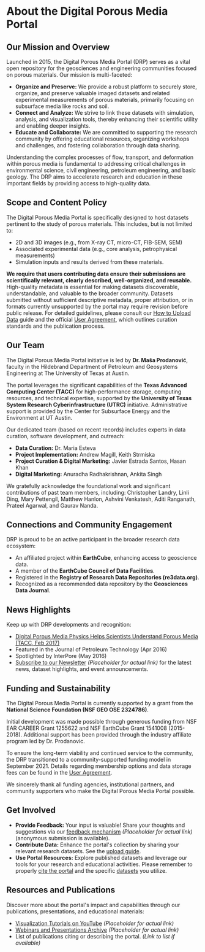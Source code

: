 # About the Digital Porous Media Portal

## Our Mission and Overview

Launched in 2015, the Digital Porous Media Portal (DRP) serves as a vital open repository for the geosciences and engineering communities focused on porous materials. Our mission is multi-faceted:

* **Organize and Preserve:** We provide a robust platform to securely store, organize, and preserve valuable imaged datasets and related experimental measurements of porous materials, primarily focusing on subsurface media like rocks and soil.
* **Connect and Analyze:** We strive to link these datasets with simulation, analysis, and visualization tools, thereby enhancing their scientific utility and enabling deeper insights.
* **Educate and Collaborate:** We are committed to supporting the research community by offering educational resources, organizing workshops and challenges, and fostering collaboration through data sharing.

Understanding the complex processes of flow, transport, and deformation within porous media is fundamental to addressing critical challenges in environmental science, civil engineering, petroleum engineering, and basic geology. The DRP aims to accelerate research and education in these important fields by providing access to high-quality data.

## Scope and Content Policy

The Digital Porous Media Portal is specifically designed to host datasets pertinent to the study of porous materials. This includes, but is not limited to:

* 2D and 3D images (e.g., from X-ray CT, micro-CT, FIB-SEM, SEM)
* Associated experimental data (e.g., core analysis, petrophysical measurements)
* Simulation inputs and results derived from these materials.

**We require that users contributing data ensure their submissions are scientifically relevant, clearly described, well-organized, and reusable.** High-quality metadata is essential for making datasets discoverable, understandable, and valuable to the broader community. Datasets submitted without sufficient descriptive metadata, proper attribution, or in formats currently unsupported by the portal may require revision before public release. For detailed guidelines, please consult our [How to Upload Data](upload_data.md) guide and the official [User Agreement](user_agreement.md), which outlines curation standards and the publication process.

## Our Team

The Digital Porous Media Portal initiative is led by **Dr. Maša Prodanović**, faculty in the Hildebrand Department of Petroleum and Geosystems Engineering at The University of Texas at Austin.

The portal leverages the significant capabilities of the **Texas Advanced Computing Center (TACC)** for high-performance storage, computing resources, and technical expertise, supported by the **University of Texas System Research Cyberinfrastructure (UTRC)** initiative. Administrative support is provided by the Center for Subsurface Energy and the Environment at UT Austin.

Our dedicated team (based on recent records) includes experts in data curation, software development, and outreach:

* **Data Curation:** Dr. Maria Esteva
* **Project Implementation:** Andrew Magill, Keith Strmiska
* **Project Curation & Digital Marketing:** Javier Estrada Santos, Hasan Khan
* **Digital Marketing:** Anuradha Radhakrishnan, Ankita Singh

We gratefully acknowledge the foundational work and significant contributions of past team members, including: Christopher Landry, Linli Ding, Mary Pettengil, Matthew Hanlon, Ashvini Venkatesh, Aditi Ranganath, Prateel Agarwal, and Gaurav Nanda.

## Connections and Community Engagement

DRP is proud to be an active participant in the broader research data ecosystem:

* An affiliated project within **EarthCube**, enhancing access to geoscience data.
* A member of the **EarthCube Council of Data Facilities**.
* Registered in the **Registry of Research Data Repositories (re3data.org)**.
* Recognized as a recommended data repository by the **Geosciences Data Journal**.

## News Highlights

Keep up with DRP developments and recognition:

* [Digital Porous Media Physics Helps Scientists Understand Porous Media (TACC, Feb 2017)](https://www.pge.utexas.edu/news/350-tacc-digital-rocks-portal) 
* Featured in the Journal of Petroleum Technology (Apr 2016)
* Spotlighted by InterPore (May 2016)
* [Subscribe to our Newsletter](link-to-newsletter-signup) *(Placeholder for actual link)* for the latest news, dataset highlights, and event announcements.

## Funding and Sustainability

The Digital Porous Media Portal is currently supported by a grant from the **National Science Foundation (NSF GEO OSE 2324786)**.

Initial development was made possible through generous funding from NSF EAR CAREER Grant 1255622 and NSF EarthCube Grant 1541008 (2015-2018). Additional support has been provided through the industry affiliate program led by Dr. Prodanovic.

To ensure the long-term viability and continued service to the community, the DRP transitioned to a community-supported funding model in September 2021. Details regarding membership options and data storage fees can be found in the [User Agreement](user_agreement.md).

We sincerely thank all funding agencies, institutional partners, and community supporters who make the Digital Porous Media Portal possible.

## Get Involved

* **Provide Feedback:** Your input is valuable! Share your thoughts and suggestions via our [feedback mechanism](link-to-feedback) *(Placeholder for actual link)* (anonymous submission is available).
* **Contribute Data:** Enhance the portal's collection by sharing your relevant research datasets. See the [upload guide](upload_data.md).
* **Use Portal Resources:** Explore published datasets and leverage our tools for your research and educational activities. Please remember to properly [cite the portal](cite_us.md) and the specific [datasets](cite_dataset.md) you utilize.

## Resources and Publications

Discover more about the portal's impact and capabilities through our publications, presentations, and educational materials:

* [Visualization Tutorials on YouTube](link-to-youtube-channel) *(Placeholder for actual link)*
* [Webinars and Presentations Archive](link-to-presentations) *(Placeholder for actual link)*
* List of publications citing or describing the portal. *(Link to list if available)*